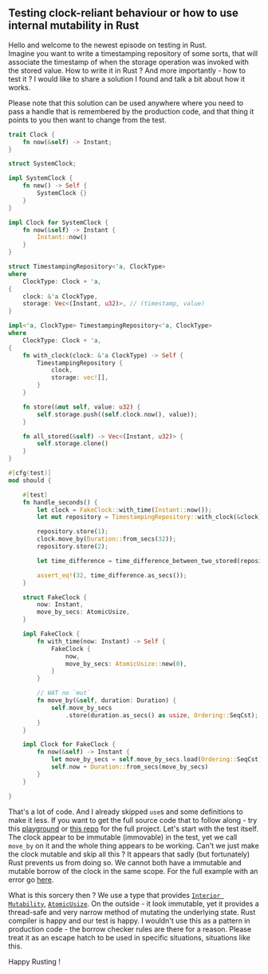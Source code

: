 ## Testing clock-reliant behaviour or how to use internal mutability in Rust

Hello and welcome to the newest episode on testing in Rust.  
Imagine you want to write a timestamping repository of some sorts, that will associate the timestamp of when the storage operation was invoked with the stored value.
How to write it in Rust ? And more importantly - how to test it ?
I would like to share a solution I found and talk a bit about how it works.

Please note that this solution can be used anywhere where you need to pass a handle that is remembered by the production code, and that thing it points to you then want to change from the test.
 
```rust
trait Clock {
    fn now(&self) -> Instant;
}

struct SystemClock;

impl SystemClock {
    fn new() -> Self {
        SystemClock {}
    }
}

impl Clock for SystemClock {
    fn now(&self) -> Instant {
        Instant::now()
    }
}

struct TimestampingRepository<'a, ClockType>
where
    ClockType: Clock + 'a,
{
    clock: &'a ClockType,
    storage: Vec<(Instant, u32)>, // (timestamp, value)
}

impl<'a, ClockType> TimestampingRepository<'a, ClockType>
where
    ClockType: Clock + 'a,
{
    fn with_clock(clock: &'a ClockType) -> Self {
        TimestampingRepository {
            clock,
            storage: vec![],
        }
    }

    fn store(&mut self, value: u32) {
        self.storage.push((self.clock.now(), value));
    }

    fn all_stored(&self) -> Vec<(Instant, u32)> {
        self.storage.clone()
    }
}

#[cfg(test)]
mod should {

    #[test]
    fn handle_seconds() {
        let clock = FakeClock::with_time(Instant::now());
        let mut repository = TimestampingRepository::with_clock(&clock);

        repository.store(1);
        clock.move_by(Duration::from_secs(32));
        repository.store(2);

        let time_difference = time_difference_between_two_stored(repository);

        assert_eq!(32, time_difference.as_secs());
    }

    struct FakeClock {
        now: Instant,
        move_by_secs: AtomicUsize,
    }

    impl FakeClock {
        fn with_time(now: Instant) -> Self {
            FakeClock {
                now,
                move_by_secs: AtomicUsize::new(0),
            }
        }

        // WAT no `mut`
        fn move_by(&self, duration: Duration) {
            self.move_by_secs
                .store(duration.as_secs() as usize, Ordering::SeqCst);
        }
    }

    impl Clock for FakeClock {
        fn now(&self) -> Instant {
            let move_by_secs = self.move_by_secs.load(Ordering::SeqCst) as u64;
            self.now + Duration::from_secs(move_by_secs)
        }
    }

}
```

That's a lot of code. And I already skipped `use`s and some definitions to make it less.
If you want to get the full source code that to follow along - try this [playground](https://play.rust-lang.org/?gist=b505df483da582cfc7baa9889173c89a&version=stable&mode=debug&edition=2015) or [this repo](https://github.com/cyplo/rust-dependency-injection) for the full project.
Let's start with the test itself.  
The clock appear to be immutable (immovable) in the test, yet we call `move_by` on it and the whole thing appears to be working.
Can't we just make the clock mutable and skip all this ?
It appears that sadly (but fortunately) Rust prevents us from doing so.
We cannot both have a immutable and mutable borrow of the clock in the same scope.
For the full example with an error go [here](https://play.rust-lang.org/?gist=3e496f857f1e016c596ec7c4060538df&version=stable&mode=debug&edition=2015).

What is this sorcery then ?
We use a type that provides [`Interior Mutability`](https://doc.rust-lang.org/book/second-edition/ch15-05-interior-mutability.html), [`AtomicUsize`](https://rust-lang-ja.github.io/the-rust-programming-language-ja/1.6/std/sync/atomic/struct.AtomicUsize.html).
On the outside - it look immutable, yet it provides a thread-safe and very narrow method of mutating the underlying state. Rust compiler is happy and our test is happy.
I wouldn't use this as a pattern in production code - the borrow checker rules are there for a reason.
Please treat it as an escape hatch to be used in specific situations, situations like this.

Happy Rusting !


